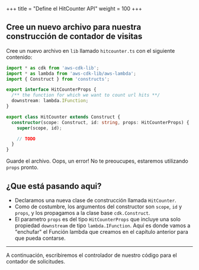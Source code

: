 +++
title = "Define el HitCounter API"
weight = 100
+++

## Cree un nuevo archivo para nuestra construcción de contador de visitas

Cree un nuevo archivo en `lib` llamado `hitcounter.ts` con el siguiente contenido:

```ts
import * as cdk from 'aws-cdk-lib';
import * as lambda from 'aws-cdk-lib/aws-lambda';
import { Construct } from 'constructs';

export interface HitCounterProps {
  /** the function for which we want to count url hits **/
  downstream: lambda.IFunction;
}

export class HitCounter extends Construct {
  constructor(scope: Construct, id: string, props: HitCounterProps) {
    super(scope, id);

    // TODO
  }
}
```

Guarde el archivo. Oops, un error! No te preoucupes, estaremos utilizando `props` pronto.

## ¿Que está pasando aqui? 

* Declaramos una nueva clase de construcción llamada `HitCounter`. 
* Como de costumbre, los argumentos del constructor son `scope`, `id` y `props`, y los propagamos a la clase base `cdk.Construct`. 
* El parametro `props` es del tipo `HitCounterProps` que incluye una solo propiedad `downstream` de tipo `lambda.IFunction`. Aquí es donde vamos a "enchufar" el Función lambda que creamos en el capítulo anterior para que pueda contarse.

----

A continuación, escribiremos el controlador de nuestro código para el contador de solicitudes.
